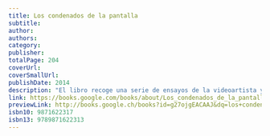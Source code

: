```yaml
---
title: Los condenados de la pantalla
subtitle: 
author: 
authors: 
category: 
publisher: 
totalPage: 204
coverUrl: 
coverSmallUrl: 
publishDate: 2014
description: "El libro recoge una serie de ensayos de la videoartista y crítica Hito Steyerl, publicados en la revista e-flux, en los que se da forma a una crítica de la creación audiovisual en nuestras sociedades hipermediatizadas. En tanto la mente, las emociones y la creatividad tomaron el lugar del cuerpo como las herramientas claves para la producción de valor, es necesario rastrear qué nuevas formas de alienación han surgido en este contexto y cuál es el destino de la práctica y la imaginación política cuando las utopías y deseos colectivos se han desplazado a las pantallas. En la línea de su principal mentor, Harun Farocki, Steyerl se enfrenta al flujo de imágenes producidas por el capitalismo de la información (en especial a las imágenes-basura arrojadas en las playas de las economías digitales) a partir de un enfoque materialista, abordándolas no como representaciones sino como fragmentos del mundo, que participan de él creándolo, modificándolo y padeciendo sus leyes. Desde esta perspectiva, los formatos de baja resolución (AVI o JPEG) son interpretados como lumpenproletariados en la sociedad de clases de las apariencias, condenados por su resolución subestándar en lugar de valorados por transformar la calidad en accesibilidad; las fallas técnicas y glitches de las imágenes digitales son tratadas como heridas, huellas que testimonian la violenta dislocación que sufren al ingresar en el ciberespacio; y la imagen-spam, como una representación invisible -fabricada por máquinas, enviada por bots y capturada por filtros- que circula sin ser jamás vista por ningún ojo humano. La obra de Hito Steyerl, parafraseando a Franco "Bifo" Berardi, funciona como una cartografía de la producción mediática en tiempos del semiocapitalismo, que describe con precisión cómo las imágenes son generadas, transportadas y consumidas hoy. Pero también como una cartografía de la sensibilidad emergente a partir de la cual imaginar hacia dónde debemos dirigirnos si queremos descubrir una nueva forma de actividad que ocupe el lugar del arte y la política."
link: https://books.google.com/books/about/Los_condenados_de_la_pantalla.html?hl=&id=g27ojgEACAAJ
previewLink: http://books.google.ch/books?id=g27ojgEACAAJ&dq=los+condenados&hl=&as_pt=BOOKS&cd=11&source=gbs_api
isbn10: 9871622317
isbn13: 9789871622313
---
```

